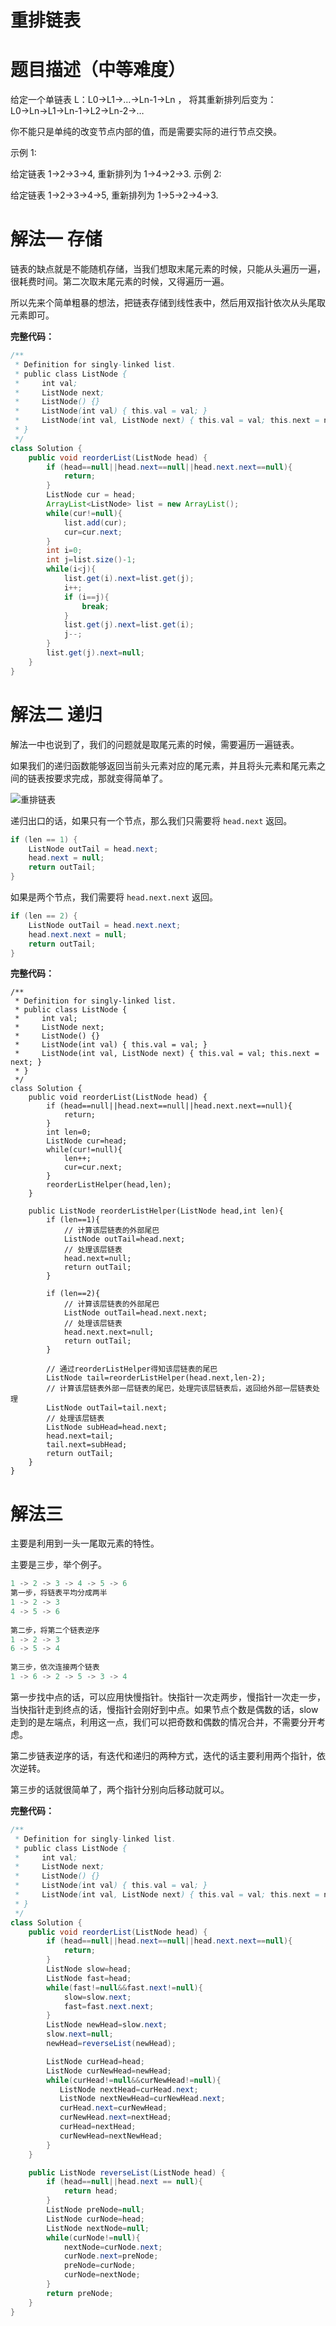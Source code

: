 # 重排链表

# 题目描述（中等难度）

给定一个单链表 L：L0→L1→…→Ln-1→Ln ，
将其重新排列后变为： L0→Ln→L1→Ln-1→L2→Ln-2→…

你不能只是单纯的改变节点内部的值，而是需要实际的进行节点交换。

示例 1:

给定链表 1->2->3->4, 重新排列为 1->4->2->3.
示例 2:

给定链表 1->2->3->4->5, 重新排列为 1->5->2->4->3.

# 解法一 存储

链表的缺点就是不能随机存储，当我们想取末尾元素的时候，只能从头遍历一遍，很耗费时间。第二次取末尾元素的时候，又得遍历一遍。

所以先来个简单粗暴的想法，把链表存储到线性表中，然后用双指针依次从头尾取元素即可。

**完整代码：**

```java
/**
 * Definition for singly-linked list.
 * public class ListNode {
 *     int val;
 *     ListNode next;
 *     ListNode() {}
 *     ListNode(int val) { this.val = val; }
 *     ListNode(int val, ListNode next) { this.val = val; this.next = next; }
 * }
 */
class Solution {
    public void reorderList(ListNode head) {
        if (head==null||head.next==null||head.next.next==null){
            return;
        }
        ListNode cur = head;
        ArrayList<ListNode> list = new ArrayList();
        while(cur!=null){
            list.add(cur);
            cur=cur.next;
        }  
        int i=0;
        int j=list.size()-1;
        while(i<j){
            list.get(i).next=list.get(j);
            i++;
            if (i==j){
                break;
            }
            list.get(j).next=list.get(i);
            j--;
        }
        list.get(j).next=null;
    }
}
```

# 解法二 递归

解法一中也说到了，我们的问题就是取尾元素的时候，需要遍历一遍链表。

如果我们的递归函数能够返回当前头元素对应的尾元素，并且将头元素和尾元素之间的链表按要求完成，那就变得简单了。

![重排链表](http://gitlab.wsh-study.com/xp-study/LeeteCode/blob/master/数据结构/基础数据结构/链表/images/重排链表/重排链表1.jpg)

递归出口的话，如果只有一个节点，那么我们只需要将 `head.next` 返回。

```java
if (len == 1) {
    ListNode outTail = head.next;
    head.next = null;
    return outTail;
}
```

如果是两个节点，我们需要将 `head.next.next` 返回。

```java
if (len == 2) {
    ListNode outTail = head.next.next;
    head.next.next = null;
    return outTail;
}
```

**完整代码：**

```shell
/**
 * Definition for singly-linked list.
 * public class ListNode {
 *     int val;
 *     ListNode next;
 *     ListNode() {}
 *     ListNode(int val) { this.val = val; }
 *     ListNode(int val, ListNode next) { this.val = val; this.next = next; }
 * }
 */
class Solution {
    public void reorderList(ListNode head) {
        if (head==null||head.next==null||head.next.next==null){
            return;
        }
        int len=0;
        ListNode cur=head;
        while(cur!=null){
            len++;
            cur=cur.next;
        }
        reorderListHelper(head,len);   
    }

    public ListNode reorderListHelper(ListNode head,int len){
        if (len==1){
            // 计算该层链表的外部尾巴
            ListNode outTail=head.next;
            // 处理该层链表
            head.next=null;
            return outTail;
        }

        if (len==2){
            // 计算该层链表的外部尾巴
            ListNode outTail=head.next.next;
            // 处理该层链表
            head.next.next=null;
            return outTail;
        }
        
        // 通过reorderListHelper得知该层链表的尾巴
        ListNode tail=reorderListHelper(head.next,len-2);
        // 计算该层链表外部一层链表的尾巴，处理完该层链表后，返回给外部一层链表处理
        ListNode outTail=tail.next;
        // 处理该层链表
        ListNode subHead=head.next;
        head.next=tail;
        tail.next=subHead;
        return outTail;
    } 
}
```

# 解法三

主要是利用到一头一尾取元素的特性。

主要是三步，举个例子。

```java
1 -> 2 -> 3 -> 4 -> 5 -> 6
第一步，将链表平均分成两半
1 -> 2 -> 3
4 -> 5 -> 6
    
第二步，将第二个链表逆序
1 -> 2 -> 3
6 -> 5 -> 4
    
第三步，依次连接两个链表
1 -> 6 -> 2 -> 5 -> 3 -> 4
```

第一步找中点的话，可以应用快慢指针。快指针一次走两步，慢指针一次走一步，当快指针走到终点的话，慢指针会刚好到中点。如果节点个数是偶数的话，slow 走到的是左端点，利用这一点，我们可以把奇数和偶数的情况合并，不需要分开考虑。

第二步链表逆序的话，有迭代和递归的两种方式，迭代的话主要利用两个指针，依次逆转。

第三步的话就很简单了，两个指针分别向后移动就可以。

**完整代码：**

```java
/**
 * Definition for singly-linked list.
 * public class ListNode {
 *     int val;
 *     ListNode next;
 *     ListNode() {}
 *     ListNode(int val) { this.val = val; }
 *     ListNode(int val, ListNode next) { this.val = val; this.next = next; }
 * }
 */
class Solution {
    public void reorderList(ListNode head) {
        if (head==null||head.next==null||head.next.next==null){
            return;
        }
        ListNode slow=head;
        ListNode fast=head;
        while(fast!=null&&fast.next!=null){
            slow=slow.next;
            fast=fast.next.next;
        }
        ListNode newHead=slow.next;
        slow.next=null;
        newHead=reverseList(newHead);

        ListNode curHead=head;
        ListNode curNewHead=newHead;
        while(curHead!=null&&curNewHead!=null){
           ListNode nextHead=curHead.next;
           ListNode nextNewHead=curNewHead.next;
           curHead.next=curNewHead;
           curNewHead.next=nextHead;
           curHead=nextHead;
           curNewHead=nextNewHead;
        }
    }

    public ListNode reverseList(ListNode head) {
        if (head==null||head.next == null){
            return head;
        } 
        ListNode preNode=null;
        ListNode curNode=head;
        ListNode nextNode=null;
        while(curNode!=null){
            nextNode=curNode.next;
            curNode.next=preNode;
            preNode=curNode;
            curNode=nextNode;
        }
        return preNode;
    }
}
```

